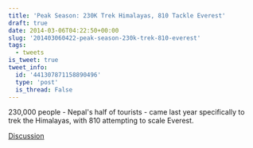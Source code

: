 ```yaml
---
title: 'Peak Season: 230K Trek Himalayas, 810 Tackle Everest'
draft: true
date: 2014-03-06T04:22:50+00:00
slug: '201403060422-peak-season-230k-trek-810-everest'
tags:
  - tweets
is_tweet: true
tweet_info:
  id: '441307871158890496'
  type: 'post'
  is_thread: False
---
```




230,000 people - Nepal's half of tourists - came last year specifically to trek the Himalayas, with 810 attempting to scale Everest.

[Discussion](https://x.com/sytelus/status/441307871158890496)
